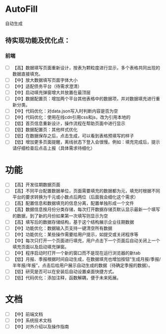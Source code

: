 # AutoFill
自动生成

## 待实现功能及优化点：
### 前端
- [ ] 【高】数据填写页面重新设计，按表为颗粒度进行显示，多个表格共同出现的数据直接填充。
- [ ] 【中】放大数据填写页面字体大小
- [ ] 【中】适配债务平台（待需求澄清）
- [ ] 【中】启动填充弹窗增大并放置在最顶层
- [ ] 【中】数据配置页：增加两个平台其他表格中的数据项，并对数据填充进行重新分类。
- [ ] 【中】代码优化：对data.json写入时判断内容是否为空
- [ ] 【中】代码优化：使用在线cdn引用css和js，改为引用本地的
- [ ] 【低】首页信息重新设计，操作流程在帮助页面中进行显示
- [ ] 【低】数据配置页：其他样式优化
- [ ] 【低】在数据保存之后，点击生成，可以看到表格预填写的样子
- [ ] 【低】增加更多页面提醒，离线状态下登入会很慢。例如：填充完成后，提示请仔细检查后点击上报（具体需求待细化）

# 功能
- [ ] 【高】开发往期数据页面
- [ ] 【高】不同平台配置数据单位，页面需要填充的数据都为元，填充时根据不同平台的要求转换为千元或小数点后两位（后面我会细化这个需求）
- [ ] 【高】配置信息和数据填充的信息分离，配置单独形成一个文件
- [ ] 【高】数据信息按月份分类存储，每次打开数据存储页默认显示最新一个填写的数据，到了新的月份如果第一次填写则显示为空
- [ ] 【高】填写后的数据存储结构，基于这个结构展示企业往期数据
- [ ] 【中】功能优化：数据输入页支持一键清空所有数据
- [ ] 【中】功能优化：某些操作需要给用户提示，如提交或关闭程序等
- [ ] 【中】每次只打开一个页面进行填充，用户点击下一个页面后自动关闭上一个填充页面以及启动填充弹窗。
- [ ] 【中】程序启动时打开一个新的窗口而不是现在运行浏览器的新tab
- [ ] 【低】月报、季报根据时间自动生成，在数据填充也增加按钮“生成月报/季报/半年报/年报”，点击后给用户展示自动生成的数据（待确定季报的数据）。
- [ ] 【低】研究是否可以在安装后自动设置桌面快捷方式。
- [ ] 【低】代码优化：添加注释，函数解耦，便于未来拓展。

# 文档
- [ ] 【中】前端文档
- [ ] 【中】系统技术文档
- [ ] 【中】对外介绍以及操作指南
